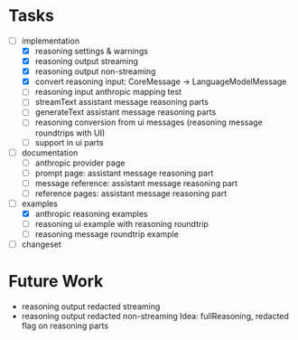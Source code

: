 # Tasks

- [ ] implementation
  - [x] reasoning settings & warnings
  - [x] reasoning output streaming
  - [x] reasoning output non-streaming
  - [x] convert reasoning input: CoreMessage -> LanguageModelMessage
  - [ ] reasoning input anthropic mapping
        test
  - [ ] streamText assistant message reasoning parts
  - [ ] generateText assistant message reasoning parts
  - [ ] reasoning conversion from ui messages (reasoning message roundtrips with UI)
  - [ ] support in ui parts
- [ ] documentation
  - [ ] anthropic provider page
  - [ ] prompt page: assistant message reasoning part
  - [ ] message reference: assistant message reasoning part
  - [ ] reference pages: assistant message reasoning part
- [ ] examples
  - [x] anthropic reasoning examples
  - [ ] reasoning ui example
        with reasoning roundtrip
  - [ ] reasoning message roundtrip example
- [ ] changeset

# Future Work

- reasoning output redacted streaming
- reasoning output redacted non-streaming
  Idea: fullReasoning, redacted flag on reasoning parts
